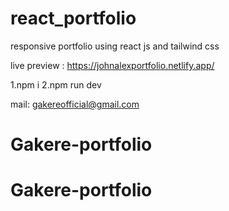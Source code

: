 # react_portfolio
responsive portfolio using react js and tailwind css

live preview : https://johnalexportfolio.netlify.app/

1.npm i
2.npm run dev

mail: gakereofficial@gmail.com

# Gakere-portfolio
# Gakere-portfolio
